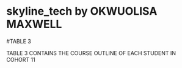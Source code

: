 # skyline_tech by OKWUOLISA MAXWELL


#TABLE 3

TABLE 3 CONTAINS THE COURSE OUTLINE OF EACH STUDENT IN COHORT 11